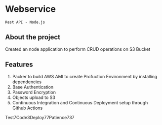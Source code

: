 # Webservice
``Rest API - Node.js``

## About the project
Created an node application to perform CRUD operations on S3 Bucket  

## Features
1. Packer to build AWS AMI to create Profuction Environment by installing dependencies
2. Base Authentication
3. Password Encryption
4. Objects upload to S3
5. Continuous Integration and Continuous Deployment setup through Github Actions

Test7Code3Deploy77Patience737

